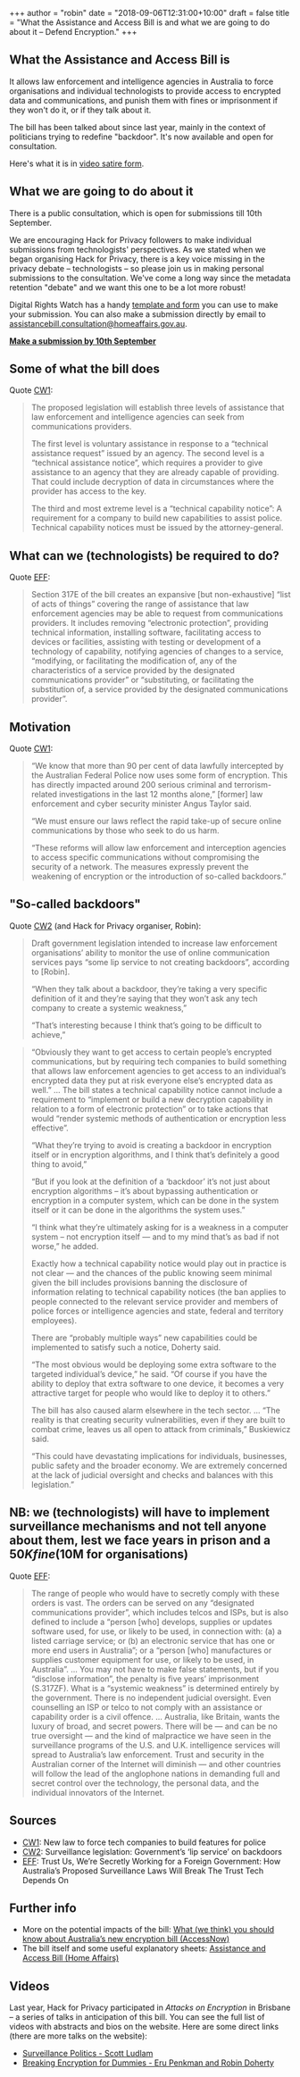+++
author = "robin"
date = "2018-09-06T12:31:00+10:00"
draft = false
title = "What the Assistance and Access Bill is and what we are going to do about it – Defend Encryption."
+++

## What the Assistance and Access Bill is

It allows law enforcement and intelligence agencies in Australia to force organisations and individual technologists to provide access to encrypted data and communications, and punish them with fines or imprisonment if they won't do it, or if they talk about it.

The bill has been talked about since last year, mainly in the context of politicians trying to redefine "backdoor". It's now available and open for consultation.

Here's what it is in [video satire form](https://www.youtube.com/watch?v=eW-OMR-iWOE).

## What we are going to do about it

There is a public consultation, which is open for submissions till 10th September.

We are encouraging Hack for Privacy followers to make individual submissions from technologists' perspectives. As we stated when we began organising Hack for Privacy, there is a key voice missing in the privacy debate – technologists – so please join us in making personal submissions to the consultation. We've come a long way since the metadata retention "debate" and we want this one to be a lot more robust!

Digital Rights Watch has a handy [template and form](https://digitalrightswatch.org.au/2018/08/19/defend-encryption/) you can use to make your submission. You can also make a submission directly by email to [assistancebill.consultation@homeaffairs.gov.au](mailto:assistancebill.consultation@homeaffairs.gov.au).

<p class="center">
<a class="button" href="https://digitalrightswatch.org.au/2018/08/19/defend-encryption/"><strong>Make a submission by 10th September</strong></a>
</p>


## Some of what the bill does

Quote [CW1](https://www.computerworld.com.au/article/645174/new-law-force-tech-companies-build-features-police/):

> The proposed legislation will establish three levels of assistance that law enforcement and intelligence agencies can seek from communications providers.
>
> The first level is voluntary assistance in response to a “technical assistance request” issued by an agency. The second level is a “technical assistance notice”, which requires a provider to give assistance to an agency that they are already capable of providing. That could include decryption of data in circumstances where the provider has access to the key.  
>
> The third and most extreme level is a “technical capability notice”: A requirement for a company to build new capabilities to assist police. Technical capability notices must be issued by the attorney-general.



## What can we (technologists) be required to do?


Quote [EFF](https://www.eff.org/deeplinks/2018/08/trust-us-were-secretly-working-foreign-government-how-australias-proposed-crypto):

> Section 317E of the bill creates an expansive [but non-exhaustive] “list of acts of things” covering the range of assistance that law enforcement agencies may be able to request from communications providers. It includes removing “electronic protection”, providing technical information, installing software, facilitating access to devices or facilities, assisting with testing or development of a technology of capability, notifying agencies of changes to a service, “modifying, or facilitating the modification of, any of the characteristics of a service provided by the designated communications provider” or “substituting, or facilitating the substitution of, a service provided by the designated communications provider”.


## Motivation

Quote [CW1](https://www.computerworld.com.au/article/645174/new-law-force-tech-companies-build-features-police/):

> “We know that more than 90 per cent of data lawfully intercepted by the Australian Federal Police now uses some form of encryption. This has directly impacted around 200 serious criminal and terrorism-related investigations in the last 12 months alone,” [former] law enforcement and cyber security minister Angus Taylor said.
>
> “We must ensure our laws reflect the rapid take-up of secure online communications by those who seek to do us harm.
>
> “These reforms will allow law enforcement and interception agencies to access specific communications without compromising the security of a network. The measures expressly prevent the weakening of encryption or the introduction of so-called backdoors.”


## "So-called backdoors"

Quote [CW2](https://www.computerworld.com.au/article/645774/surveillance-legislation-government-has-paid-lip-service-no-backdoors/?fp=16&fpid=1) (and Hack for Privacy organiser, Robin):

> Draft government legislation intended to increase law enforcement organisations’ ability to monitor the use of online communication services pays “some lip service to not creating backdoors”, according to [Robin].
>
> “When they talk about a backdoor, they’re taking a very specific definition of it and they’re saying that they won’t ask any tech company to create a systemic weakness,”
>
> “That’s interesting because I think that’s going to be difficult to achieve,”  

> “Obviously they want to get access to certain people’s encrypted communications, but by requiring tech companies to build something that allows law enforcement agencies to get access to an individual’s encrypted data they put at risk everyone else’s encrypted data as well.”
> ...
> The bill states a technical capability notice cannot include a requirement to “implement or build a new decryption capability in relation to a form of electronic protection” or to take actions that would “render systemic methods of authentication or encryption less effective”.
>
> “What they’re trying to avoid is creating a backdoor in encryption itself or in encryption algorithms, and I think that’s definitely a good thing to avoid,”  
>
> “But if you look at the definition of a ‘backdoor’ it’s not just about encryption algorithms – it’s about bypassing authentication or encryption in a computer system, which can be done in the system itself or it can be done in the algorithms the system uses.”
>
> “I think what they’re ultimately asking for is a weakness in a computer system – not encryption itself — and to my mind that’s as bad if not worse,” he added.
>
> Exactly how a technical capability notice would play out in practice is not clear — and the chances of the public knowing seem minimal given the bill includes provisions banning the disclosure of information relating to technical capability notices (the ban applies to people connected to the relevant service provider and members of police forces or intelligence agencies and state, federal and territory employees).
>
> There are “probably multiple ways” new capabilities could be implemented to satisfy such a notice, Doherty said.
>
> “The most obvious would be deploying some extra software to the targeted individual’s device,” he said. “Of course if you have the ability to deploy that extra software to one device, it becomes a very attractive target for people who would like to deploy it to others.”
>
> The bill has also caused alarm elsewhere in the tech sector.
> ...
> “The reality is that creating security vulnerabilities, even if they are built to combat crime, leaves us all open to attack from criminals,” Buskiewicz said.
>
> “This could have devastating implications for individuals, businesses, public safety and the broader economy. We are extremely concerned at the lack of judicial oversight and checks and balances with this legislation.”

## NB: we (technologists) will have to implement surveillance mechanisms and not tell anyone about them, lest we face years in prison and a $50K fine ($10M for organisations)

Quote [EFF](https://www.eff.org/deeplinks/2018/08/trust-us-were-secretly-working-foreign-government-how-australias-proposed-crypto):

> The range of people who would have to secretly comply with these orders is vast. The orders can be served on any “designated communications provider”, which includes telcos and ISPs, but is also defined to include a “person [who] develops, supplies or updates software used, for use, or likely to be used, in connection with: (a) a listed carriage service; or (b) an electronic service that has one or more end users in Australia”; or a “person [who] manufactures or supplies customer equipment for use, or likely to be used, in Australia”.
> ...
> You may not have to make false statements, but if you “disclose information”, the penalty is five years’ imprisonment (S.317ZF). What is a “systemic weakness” is determined entirely by the government. There is no independent judicial oversight. Even counselling an ISP or telco to not comply with an assistance or capability order is a civil offence.
> ...
> Australia, like Britain, wants the luxury of broad, and secret powers. There will be — and can be no true oversight — and the kind of malpractice we have seen in the surveillance programs of the U.S. and U.K. intelligence services will spread to Australia’s law enforcement. Trust and security in the Australian corner of the Internet will diminish — and other countries will follow the lead of the anglophone nations in demanding full and secret control over the technology, the personal data, and the individual innovators of the Internet.


## Sources


- [CW1](https://www.computerworld.com.au/article/645174/new-law-force-tech-companies-build-features-police/): New law to force tech companies to build features for police
- [CW2](https://www.eff.org/deeplinks/2018/08/trust-us-were-secretly-working-foreign-government-how-australias-proposed-crypto): Surveillance legislation: Government’s ‘lip service’ on backdoors
- [EFF](https://www.eff.org/deeplinks/2018/08/trust-us-were-secretly-working-foreign-government-how-australias-proposed-crypto): Trust Us, We’re Secretly Working for a Foreign Government: How Australia’s Proposed Surveillance Laws Will Break The Trust Tech Depends On


## Further info

- More on the potential impacts of the bill: [What (we think) you should know about Australia’s new encryption bill (AccessNow)](https://www.accessnow.org/what-we-think-you-should-know-about-australias-new-encryption-bill/)
- The bill itself and some useful explanatory sheets: [Assistance and Access Bill (Home Affairs)](https://www.homeaffairs.gov.au/about/consultations/assistance-and-access-bill-2018)

## Videos

Last year, Hack for Privacy participated in _Attacks on Encryption_ in Brisbane – a series of talks in anticipation of this bill. You can see the full list of videos with abstracts and bios on the website. Here are some direct links (there are more talks on the website):

- [Surveillance Politics - Scott Ludlam](https://www.youtube.com/watch?v=uirIbugSN6g)
- [Breaking Encryption for Dummies - Eru Penkman and Robin Doherty](https://www.youtube.com/watch?v=sZvkYAtbhMk)
